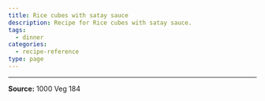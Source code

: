 ```yaml
---
title: Rice cubes with satay sauce
description: Recipe for Rice cubes with satay sauce.
tags:
  - dinner
categories:
  - recipe-reference
type: page
---
```


---

**Source:** 1000 Veg 184